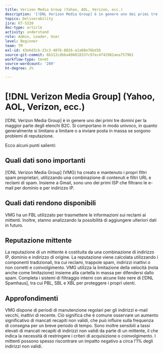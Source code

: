 ```yaml
---
title: Verizon Media Group (Yahoo, AOL, Verizon, ecc.)
description: '[!DNL Verizon Media Group] è in genere uno dei primi tre domini per la maggior parte degli elenchi B2C. Si comportano in modo univoco, in quanto generalmente si limitano a limitare o a inviare posta in massa se sorgono problemi di reputazione.'
topics: Deliverability
jira: KT-5320
doc-type: article
activity: understand
role: Admin, Leader, User
level: Beginner
team: TM
exl-id: 43e6d3cb-23c3-4076-8026-a1a08e76bd1b
source-git-commit: 6b312cdbba496818337c97ec4f42962aea757901
workflow-type: tm+mt
source-wordcount: '289'
ht-degree: 2%

---
```


# [!DNL Verizon Media Group] (Yahoo, AOL, Verizon, ecc.)

[!DNL Verizon Media Group] è in genere uno dei primi tre domini per la maggior parte degli elenchi B2C. Si comportano in modo univoco, in quanto generalmente si limitano a limitare o a inviare posta in massa se sorgono problemi di reputazione.

Ecco alcuni punti salienti:

## Quali dati sono importanti

[!DNL Verizon Media Group] (VMG) ha creato e mantenuto i propri filtri spam proprietari, utilizzando una combinazione di contenuti e filtri URL e reclami di spam. Insieme a Gmail, sono uno dei primi ISP che filtrano le e-mail per dominio e per indirizzo IP.

## Quali dati rendono disponibili

VMG ha un FBL utilizzato per trasmettere le informazioni sui reclami ai mittenti. Inoltre, stanno analizzando la possibilità di aggiungere ulteriori dati in futuro.

## Reputazione mittente

La reputazione di un mittente è costituita da una combinazione di indirizzo IP, dominio e indirizzo di origine. La reputazione viene calcolata utilizzando i componenti tradizionali, tra cui reclami, trappole spam, indirizzi inattivi o non corretti e coinvolgimento. VMG utilizza la limitazione della velocità (nota anche come limitazione) insieme alla cartella in massa per difendersi dallo spam. Completa i sistemi di filtraggio interni con alcune liste nere di [!DNL Spamhaus], tra cui PBL, SBL e XBL per proteggere i propri utenti.

## Approfondimenti

VMG dispone di periodi di manutenzione regolari per gli indirizzi e-mail vecchi, inattivi di recente. Ciò significa che è comune osservare un aumento significativo di mancati recapiti non validi, che può influire sulla frequenza di consegna per un breve periodo di tempo. Sono inoltre sensibili a tassi elevati di mancati recapiti di indirizzi non validi da parte di un mittente, il che indica la necessità di restringere i criteri di acquisizione o coinvolgimento. I mittenti possono spesso riscontrare un impatto negativo a circa l’1% degli indirizzi non validi.
